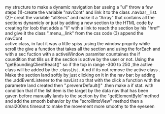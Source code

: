 my structure to make a dynamic navigation bar useing a "ul" throw a few steps (1)-create the variable "navCont" and link it to the class .navbar__list. (2)- creat the variable  "allSecs"  and make it a "Array" that contains all the sections dynamicly or just by adding a new section to the HTML code by creating for loob that adds a "li" with a link to reach the section by his "href" and give it the class ".menu__link" from the css code (3) append the navCont  
active class, in fact it was a little spisy ,using the window proprity while scroll the give a function that takes all the section and using the forEach and with a sec fuction with a activeWindow paramiter countaines the if coundition that tills us if the section is active by the user or not. Using the "getBoundingClientReact()" so if the top in range -300 to 250 ,the active class will be added by the .classList . A nd if its not remove the active class  .
Make the section land softly by just clicking on it in the nav bar: by adding the .addEventListener to the navList so that with the click a function  with the parametre land created then  ".prevenrDefault()" .then make a if stat. with condition that if the list item is the target by the data nav that has been gaven before manually lands to the section by the "getElementById"method and add the smooth behavior by the "scrollIntoView" method
then a smal200ms  timeout to make the movement more smoothy to the eyeseen 